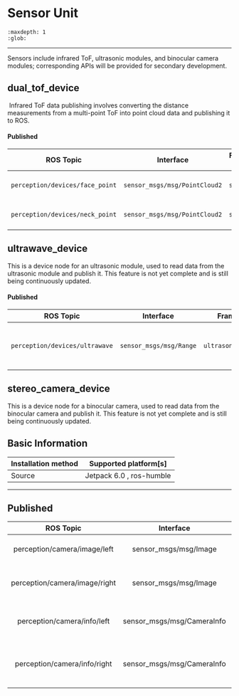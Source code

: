 # Sensor Unit

```{toctree}
:maxdepth: 1
:glob:
```

------
Sensors include infrared ToF, ultrasonic modules, and binocular camera modules; corresponding APIs will be provided for secondary development.

## dual_tof_device


​	Infrared ToF data publishing involves converting the distance measurements from a multi-point ToF into point cloud data and publishing it to ROS.



#### Published

|           ROS Topic           |          Interface          | Frame ID |     Description     |
| :---------------------------: | :-------------------------: | :------: | :-----------------: |
| `perception/devices/face_point` | `sensor_msgs/msg/PointCloud2` |  `spad_0`  | Face Tof Pointcloud data |
| `perception/devices/neck_point` | `sensor_msgs/msg/PointCloud2` |  `spad_1`  | Neck Tof Pointcloud data |




## ultrawave_device

​This is a device node for an ultrasonic module, used to read data from the ultrasonic module and publish it. This feature is not yet complete and is still being continuously updated.



#### Published

|          ROS Topic           |       Interface       |     Frame ID     |       Description        |
| :--------------------------: | :-------------------: | :--------------: | :----------------------: |
| `perception/devices/ultrawave` | `sensor_msgs/msg/Range` | `ultrasonic_front` | Ultrasonic measurement results, published by 30 Hz |


## stereo_camera_device


This is a device node for a binocular camera, used to read data from the binocular camera and publish it. This feature is not yet complete and is still being continuously updated.


## Basic Information

| Installation method | Supported platform[s]    |
| ------------------- | ------------------------ |
| Source              | Jetpack 6.0 , ros-humble |

------

## Published

|           ROS Topic           |         Interface          |    Frame ID     |     Description      |
| :---------------------------: | :------------------------: | :-------------: | :------------------: |
| perception/camera/image/left  |   sensor_msgs/msg/Image    | left_frame_raw  |   Publish the left camera image   |
| perception/camera/image/right |   sensor_msgs/msg/Image    | right_frame_raw |   Publish the right camera image   |
|  perception/camera/info/left  | sensor_msgs/msg/CameraInfo | left_frame_raw  | Publish the calibration data of the left camera |
| perception/camera/info/right  | sensor_msgs/msg/CameraInfo | right_frame_raw | Publish the calibration data of the right camera  |

